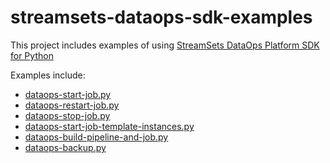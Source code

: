 # streamsets-dataops-sdk-examples

This project includes examples of using [StreamSets DataOps Platform SDK for Python](https://docs.streamsets.com/platform-sdk/latest/index.html)

Examples include:

- [dataops-start-job.py](dataops-start-job.py)
- [dataops-restart-job.py](dataops-restart-job.py)
- [dataops-stop-job.py](dataops-stop-job.py)
- [dataops-start-job-template-instances.py](dataops-start-job-template-instances.py)
- [dataops-build-pipeline-and-job.py](dataops-build-pipeline-and-job.py)
- [dataops-backup.py](dataops-backup.py)
